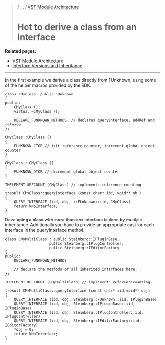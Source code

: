 >/ ... / [VST Module Architecture](../VST+Module+Architecture/Index.md)
>
># Hot to derive a class from an interface

**Related pages:**

- [VST Module Architecture](../VST+Module+Architecture/Index.md)
- [Interface Versions and Inheritance](../VST+Module+Architecture/Interface+Versions+and+Inheritance.md)

---

In the first example we derive a class directly from FUnknown, using some of the helper macros provided by the SDK.

```
class CMyClass: public FUnknown
{
public:
    CMyClass ();
    virtual ~CMyClass ();

    DECLARE_FUNKNOWN_METHODS  // declares queryInterface, addRef and release
};

CMyClass::CMyClass ()
{
    FUNKNOWN_CTOR // init reference counter, increment global object counter
}

CMyClass::~CMyClass ()
{
    FUNKNOWN_DTOR // decrement global object counter
}

IMPLEMENT_REFCOUNT (CMyClass) // implements reference counting

tresult CMyClass::queryInterface (const char* iid, void** obj)
{
    QUERY_INTERFACE (iid, obj, ::FUnknown::iid, CMyClass)
    return kNoInterface;
}
```

Developing a class with more than one interface is done by multiple inheritance. Additionally you have to provide an appropriate cast for each interface in the queryInterface method.

```
class CMyMultiClass : public Steinberg::IPluginBase,
                    public Steinberg::IPlugController,
                    public Steinberg::IEditorFactory
{
public:
    DECLARE_FUNKNOWN_METHODS

    // declare the methods of all inherited interfaces here...
};

IMPLEMENT_REFCOUNT (CMyMultiClass) // implements referencecounting

tresult CMyMultiClass::queryInterface (const char* iid,void** obj)
{
    QUERY_INTERFACE (iid, obj, Steinberg::FUnknown::iid, IPluginBase)
    QUERY_INTERFACE (iid, obj, Steinberg::IPluginBase::iid, IPluginBase)
    QUERY_INTERFACE (iid, obj, Steinberg::IPlugController::iid, IPlugController)
    QUERY_INTERFACE (iid, obj, Steinberg::IEditorFactory::iid, IEditorFactory)
    *obj = 0;
    return kNoInterface;
}
```
